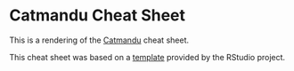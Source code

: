 # Catmandu Cheat Sheet

This is a rendering of the [Catmandu](https://metacpan.org/pod/Catmandu) cheat sheet.

This cheat sheet was based on a [template](http://web.archive.org/web/20210304162747/https://www.rstudio.com/resources/cheatsheets/how-to-contribute-a-cheatsheet/) provided by the RStudio project.

